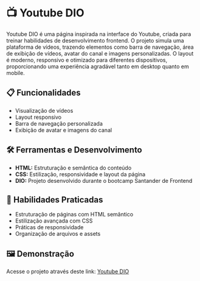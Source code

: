 # 📺 Youtube DIO

Youtube DIO é uma página inspirada na interface do Youtube, criada para treinar habilidades de desenvolvimento frontend. O projeto simula uma plataforma de vídeos, trazendo elementos como barra de navegação, área de exibição de vídeos, avatar do canal e imagens personalizadas. O layout é moderno, responsivo e otimizado para diferentes dispositivos, proporcionando uma experiência agradável tanto em desktop quanto em mobile.

## 📋 Funcionalidades

- Visualização de vídeos
- Layout responsivo
- Barra de navegação personalizada
- Exibição de avatar e imagens do canal

## 🛠️ Ferramentas e Desenvolvimento

- **HTML:** Estruturação e semântica do conteúdo
- **CSS:** Estilização, responsividade e layout da página
- **DIO:** Projeto desenvolvido durante o bootcamp Santander de Frontend

## 📖 Habilidades Praticadas

- Estruturação de páginas com HTML semântico
- Estilização avançada com CSS
- Práticas de responsividade
- Organização de arquivos e assets

## 🖼️ Demonstração

Acesse o projeto através deste link: [Youtube DIO](link)

